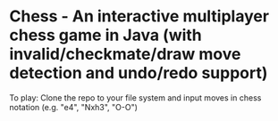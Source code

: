 # Chess - An interactive multiplayer chess game in Java (with invalid/checkmate/draw move detection and undo/redo support)

To play: Clone the repo to your file system and input moves in chess notation (e.g. "e4", "Nxh3", "O-O")
